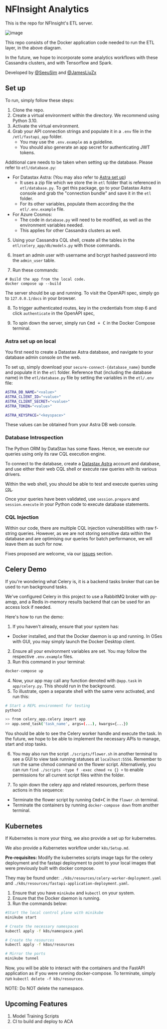 # NFInsight Analytics

This is the repo for NFInsight's ETL server.

![image](https://github.com/SeeuSim/nfinsight_analytics/assets/90857020/17e95414-4c12-4442-93d5-ccdbcc395e05)

This repo consists of the Docker application code needed to run the ETL layer, in the above diagram. 

In the future, we hope to incorporate some analytics workflows with these Cassandra clusters, and with Tensorflow and Spark.

Developed by [@SeeuSim](https://github.com/SeeuSim) and [@JamesLiuZx](https://github.com/JamesLiuZX)

## Set up

To run, simply follow these steps:

1. Clone the repo.
2. Create a virtual environment within the directory. We recommend using Python 3.10.
3. Activate the virtual environment.
4. Grab your API connection strings and populate it in a `.env` file in the `/etl/fastapi_app` folder.
    - You may use the `.env.example` as a guideline.
    - You should also generate an app secret for authenticating JWT tokens.

Additional care needs to be taken when setting up the database. Please refer to `etl/database.py`:

- For Datastax Astra: (You may also refer to [Astra set up](#astra-set-up-on-local))
  - It uses a zip file which we store the in `etl` folder that is referenced in `etl/database.py`. To get this package,
    go to your Datastax Astra console and grab the "connection bundle" and save it in the `etl` folder.
  - For its other variables, populate them according the the `etl/.env.example` file.
- For Azure Cosmos:
  - The code in `database.py` will need to be modified, as well as the environment variables needed.
  - This applies for other Cassandra clusters as well.

5. Using your Cassandra CQL shell, create all the tables in the `etl/celery_app/db/models.py` with those commands.

6. Insert an admin user with username and bcrypt hashed password into the `admin_user` table.

7. Run these commands:

```shell
# Build the app from the local code.
docker compose up --build
```

The server should be up and running. To visit the OpenAPI spec, simply go to `127.0.0.1/docs` in your browser.

8. To trigger authenticated routes, key in the credentials from step 6 and click `authenticate` in the OpenAPI spec,

9. To spin down the server, simply run <kbd>Cmd + C</kbd> in the Docker Compose terminal.


### Astra set up on local

You first need to create a Datastax Astra database, and navigate to your database admin console on the web.

To set up, simply download your `secure-connect-{database_name}` bundle and populate it in the `etl` folder.
Reference that (including the database name) in the `etl/database.py` file by setting the variables in the `etl/.env` file:

```sh
ASTRA_DB_NAME="<value>"
ASTRA_CLIENT_ID="<value>"
ASTRA_CLIENT_SECRET="<value>"
ASTRA_TOKEN="<value>"

ASTRA_KEYSPACE="<keyspace>"
```

These values can be obtained from your Astra DB web console.

### Database Introspection

The Python ORM by DataStax has some flaws. Hence, we execute our queries using only its raw CQL execution engine.

To connect to the database, create a [Datastax Astra](https://www.datastax.com/products/datastax-astra) account and database, and use either their web CQL shell or execute
raw queries with its various drivers.

Within the web shell, you should be able to test and execute queries using [`CQL`](https://cassandra.apache.org/doc/latest/cassandra/cql/index.html).

Once your queries have been validated, use `session.prepare` and `session.execute` in your Python code to execute database statements.

### CQL Injection

Within our code, there are multiple CQL injection vulnerabilities with raw f-string queries. However, as we are not storing sensitive data
within the database and are optimising our queries for batch performance, we will leave them as such for now.

Fixes proposed are welcome, via our [issues](https://github.com/SeeuSim/NFinsighTAnalytics/issues) section.

## Celery Demo

If you're wondering what Celery is, it is a backend tasks broker that can be used to run background tasks.

We've configured Celery in this project to use a RabbitMQ broker with py-amqp, and a Redis in-memory results backend that can be used for an access lock if needed.

Here's how to run the demo:

1. If you haven't already, ensure that your system has:

  - Docker installed, and that the Docker daemon is up and running. In OSes with GUI, you may simply launch the Docker Desktop client.

2. Ensure all your environment variables are set. You may follow the respective `.env.example` files.
3. Run this command in your terminal:

```sh
docker-compose up
```

4. Now, your app may call any function denoted with `@app.task` in `app/celery.py`. This should run in the background.
5. To illustrate, open a separate shell with the same venv activated, and run this:

```sh
# Start a REPL environment for testing
python3

>> from celery_app.celery import app
>> app.send_task('task_name', args=(...), kwargs={...})
```

You should be able to see the Celery worker handle and execute the task. In the future, we hope to be able to implement the necessary APIs to manage, start and stop tasks.

6. You may also run the script `./scripts/flower.sh` in another terminal to see a GUI to view task running statuses at `localhost:5556`.
  Remember to run the same chmod command on the flower script. Alternatively, you can run 
  `find ./scripts -type f -exec chmod +x {} +` 
  to enable permissions for all current script files within the folder. 

7. To spin down the celery app and related resources, perform these actions in this sequence:

  - Terminate the flower script by running <kbd>Cmd+C</kbd> in the `flower.sh` terminal.
  - Terminate the containers by running `docker-compose down` from another terminal.
  
## Kubernetes

If Kubernetes is more your thing, we also provide a set up for kubernetes.

We also provide a Kubernetes workflow under `k8s/Setup.md`.

**Pre-requisites:** Modify the kubernetes scripts image tags for the celery deployment and the fastapi deployment to point to your local images that were previously built with docker compose.

They may be found under: `./k8s/resources/celery-worker-deployment.yaml` and `./k8s/resources/fastapi-application-deployment.yaml`.

1. Ensure that you have `minikube` and `kubectl` on your system.
2. Ensure that the Docker daemon is running.
3. Run the commands below:

```sh
#Start the local control plane with minikube
minikube start

# Create the necessary namespaces
kubectl apply -f k8s/namespace.yaml

# Create the resources
kubectl apply -f k8as/resources

# Mirror the ports
minikube tunnel
```

Now, you will be able to interact with the containers and the FastAPI application as if you were running docker-compose. To terminate, simply run `kubectl delete -f k8s/resources`.

NOTE: Do NOT delete the namespace.

## Upcoming Features

1. Model Training Scripts
2. CI to build and deploy to ACA
